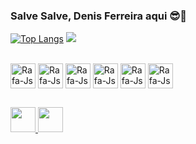 ### Salve Salve, Denis Ferreira aqui 😎🤏

[![Top Langs](https://github-readme-stats.vercel.app/api/top-langs/?username=DedeDoidao)](https://github.com/anuraghazra/github-readme-stats)
  <picture>
  <source
    srcset="https://github-readme-stats.vercel.app/api?username=DedeDoidao&show_icons=true&theme=dark"
    media="(prefers-color-scheme: dark)"
  />
  <source
    srcset="https://github-readme-stats.vercel.app/api?username=DedeDoidao&show_icons=true"
    media="(prefers-color-scheme: dark), (prefers-color-scheme: no-preference)"
  />
  <img src="https://github-readme-stats.vercel.app/api?username=DedeDoidao&show_icons=true"/>
  
</picture>


 <div style="display: inline_block"><br>
 <img align="center" alt="Rafa-Js" height="40" width="40" src="https://img.icons8.com/plasticine/256/c.png">
 <img align="center" alt="Rafa-Js" height="40" width="40" src="https://img.icons8.com/fluency/256/c-plus-plus-logo.png">
 <img align="center" alt="Rafa-Js" height="40" width="40" src="https://cdn-icons-png.flaticon.com/512/152/152843.png">
 <img align="center" alt="Rafa-Js" height="40" width="40" src="https://img.icons8.com/color/256/css3.png">
 <img align="center" alt="Rafa-Js" height="40" width="40" src="https://img.icons8.com/?size=64&id=59979&format=png">
 <img align="center" alt="Rafa-Js" height="40" width="40" src="https://img.icons8.com/?size=64&id=QSjnrUKYMnxO&format=png">  
 </div>
 
   ##
<div>
<a href="https://instagram.com/dede_doidao" target="_blank"><img src="https://cdn-icons-png.flaticon.com/512/3955/3955024.png" height="40" width="40" target="_blank"</a>
<a href="https://discord.com/channels/@Dede_Doidao" target="_blank"><img src="https://img.icons8.com/?size=80&id=zdrZ4QdvVaBZ&format=png" height="40" width="40" target="_blank"</a>
</div
         
            
             
          

 
